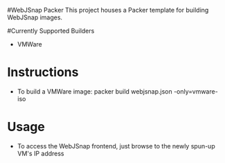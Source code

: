 #WebJSnap Packer
This project houses a Packer template for building WebJSnap images.

#Currently Supported Builders
- VMWare

# Instructions
- To build a VMWare image: packer build webjsnap.json -only=vmware-iso

# Usage
- To access the WebJSnap frontend, just browse to the newly spun-up VM's IP address
